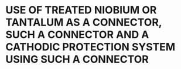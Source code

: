 # USE OF TREATED NIOBIUM OR TANTALUM AS A CONNECTOR, SUCH A CONNECTOR AND A CATHODIC PROTECTION SYSTEM USING SUCH A CONNECTOR